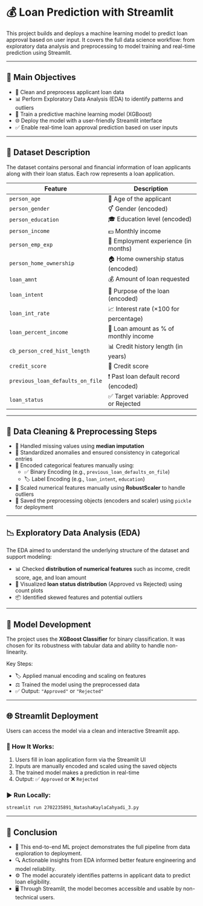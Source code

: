 # 💰 Loan Prediction with Streamlit

This project builds and deploys a machine learning model to predict loan approval based on user input. It covers the full data science workflow: from exploratory data analysis and preprocessing to model training and real-time prediction using Streamlit.

---

## 🎯 Main Objectives

- 🧹 Clean and preprocess applicant loan data  
- 📊 Perform Exploratory Data Analysis (EDA) to identify patterns and outliers  
- 🧠 Train a predictive machine learning model (XGBoost)  
- 🌐 Deploy the model with a user-friendly Streamlit interface  
- ✅ Enable real-time loan approval prediction based on user inputs

---

## 🧾 Dataset Description

The dataset contains personal and financial information of loan applicants along with their loan status. Each row represents a loan application.

| Feature                          | Description                                             |
|----------------------------------|---------------------------------------------------------|
| `person_age`                     | 👤 Age of the applicant                                 |
| `person_gender`                 |  ⚥ Gender (encoded)                                     |
| `person_education`              | 🎓 Education level (encoded)                            |
| `person_income`                 | 💵 Monthly income                                       |
| `person_emp_exp`               | 🧳 Employment experience (in months)                    |
| `person_home_ownership`        | 🏠 Home ownership status (encoded)                      |
| `loan_amnt`                     | 💰 Amount of loan requested                             |
| `loan_intent`                   | 📃 Purpose of the loan (encoded)                        |
| `loan_int_rate`                 | 📈 Interest rate (×100 for percentage)                  |
| `loan_percent_income`          | 💸 Loan amount as % of monthly income                   |
| `cb_person_cred_hist_length`   | 📊 Credit history length (in years)                     |
| `credit_score`                  | 🧾 Credit score                                         |
| `previous_loan_defaults_on_file` | ❗ Past loan default record (encoded)                   |
| `loan_status`                   | ✅ Target variable: Approved or Rejected               |

---

## 🧹 Data Cleaning & Preprocessing Steps

- 🧼 Handled missing values using **median imputation**  
- 🧹 Standardized anomalies and ensured consistency in categorical entries  
- 🔁 Encoded categorical features manually using:  
  - ✅ Binary Encoding (e.g., `previous_loan_defaults_on_file`)  
  - 🏷 Label Encoding (e.g., `loan_intent`, `education`)  
- 📐 Scaled numerical features manually using **RobustScaler** to handle outliers  
- 💾 Saved the preprocessing objects (encoders and scaler) using `pickle` for deployment

---

## 📉 Exploratory Data Analysis (EDA)

The EDA aimed to understand the underlying structure of the dataset and support modeling:

- 📊 Checked **distribution of numerical features** such as income, credit score, age, and loan amount  
- 🥧 Visualized **loan status distribution** (Approved vs Rejected) using count plots  
- 📦 Identified skewed features and potential outliers

---

## 🧠 Model Development

The project uses the **XGBoost Classifier** for binary classification. It was chosen for its robustness with tabular data and ability to handle non-linearity.

Key Steps:

- 🏷 Applied manual encoding and scaling on features  
- ⚖️ Trained the model using the preprocessed data  
- ✅ Output: `"Approved"` or `"Rejected"`

---

## 🌐 Streamlit Deployment

Users can access the model via a clean and interactive Streamlit app.

### 🔧 How It Works:

1. Users fill in loan application form via the Streamlit UI  
2. Inputs are manually encoded and scaled using the saved objects  
3. The trained model makes a prediction in real-time  
4. Output: ✅ `Approved` or ❌ `Rejected`

### ▶️ Run Locally:

```bash
streamlit run 2702235891_NatashaKaylaCahyadi_3.py
````

---

## 📌 Conclusion

* 🎯 This end-to-end ML project demonstrates the full pipeline from data exploration to deployment.
* 🔍 Actionable insights from EDA informed better feature engineering and model reliability.
* ⚙️ The model accurately identifies patterns in applicant data to predict loan eligibility.
* 🖥️ Through Streamlit, the model becomes accessible and usable by non-technical users.
